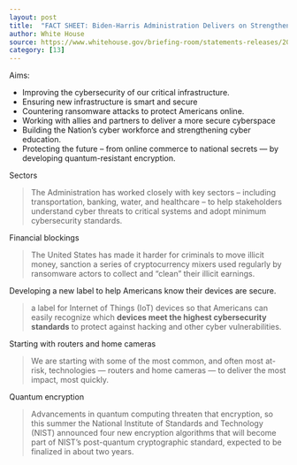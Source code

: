```yaml
---
layout: post
title:  "FACT SHEET: Biden-⁠Harris Administration Delivers on Strengthening America’s Cybersecurity"
author: White House
source: https://www.whitehouse.gov/briefing-room/statements-releases/2022/10/11/fact-sheet-biden-harris-administration-delivers-on-strengthening-americas-cybersecurity/
category: [13]
---
```


Aims:

- Improving the cybersecurity of our critical infrastructure.
- Ensuring new infrastructure is smart and secure
- Countering ransomware attacks to protect Americans online.
- Working with allies and partners to deliver a more secure cyberspace
- Building the Nation’s cyber workforce and strengthening cyber education.
- Protecting the future – from online commerce to national secrets — by developing quantum-resistant encryption.

Sectors

> The Administration has worked closely with key sectors – including transportation, banking, water, and healthcare – to help stakeholders understand cyber threats to critical systems and adopt minimum cybersecurity standards.

Financial blockings

> The United States has made it harder for criminals to move illicit money, sanction a series of cryptocurrency mixers used regularly by ransomware actors to collect and “clean” their illicit earnings.

Developing a new label to help Americans know their devices are secure.

> a label for Internet of Things (IoT) devices so that Americans can easily recognize which **devices meet the highest cybersecurity standards** to protect against hacking and other cyber vulnerabilities.

Starting with routers and home cameras

> We are starting with some of the most common, and often most at-risk, technologies — routers and home cameras — to deliver the most impact, most quickly.

Quantum encryption

> Advancements in quantum computing threaten that encryption, so this summer the National Institute of Standards and Technology (NIST) announced four new encryption algorithms that will become part of NIST’s post-quantum cryptographic standard, expected to be finalized in about two years.
